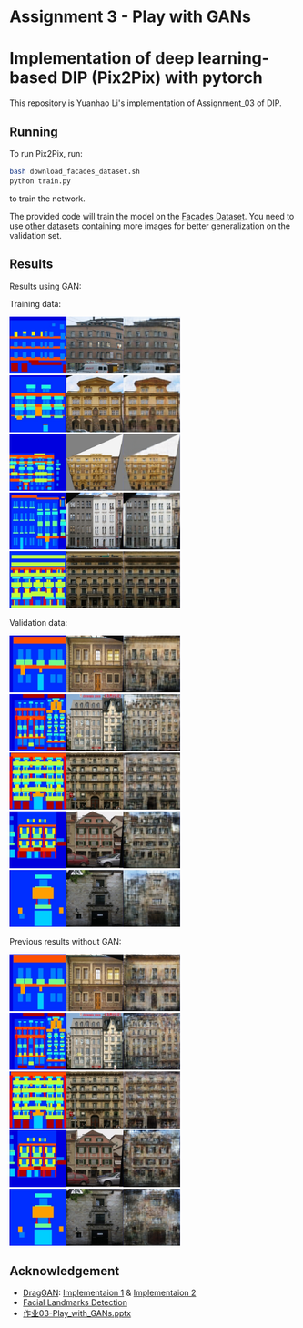 # Assignment 3 - Play with GANs

# Implementation of deep learning-based DIP (Pix2Pix) with pytorch

This repository is Yuanhao Li's implementation of Assignment_03 of DIP.

## Running

To run Pix2Pix, run:
```bash
bash download_facades_dataset.sh
python train.py
```
to train the network.

The provided code will train the model on the [Facades Dataset](https://cmp.felk.cvut.cz/~tylecr1/facade/). You need to use [other datasets](https://github.com/phillipi/pix2pix#datasets) containing more images for better generalization on the validation set.

## Results

Results using GAN:

Training data:

<img src="result_1 (3).png" alt="result_1" height="100">
<img src="result_2 (3).png" alt="result_2" height="100">
<img src="result_3 (3).png" alt="result_3" height="100">
<img src="result_4 (3).png" alt="result_4" height="100">
<img src="result_5 (3).png" alt="result_5" height="100">

Validation data:

<img src="result_1 (4).png" alt="result_1" height="100">
<img src="result_2 (4).png" alt="result_2" height="100">
<img src="result_3 (4).png" alt="result_3" height="100">
<img src="result_4 (4).png" alt="result_4" height="100">
<img src="result_5 (4).png" alt="result_5" height="100">

Previous results without GAN:

<img src="result_1 (2).png" alt="result_1" height="100">
<img src="result_2 (2).png" alt="result_2" height="100">
<img src="result_3 (2).png" alt="result_3" height="100">
<img src="result_4 (2).png" alt="result_4" height="100">
<img src="result_5 (2).png" alt="result_5" height="100">

## Acknowledgement

- [DragGAN](https://vcai.mpi-inf.mpg.de/projects/DragGAN/): [Implementaion 1](https://github.com/XingangPan/DragGAN) & [Implementaion 2](https://github.com/OpenGVLab/DragGAN)
- [Facial Landmarks Detection](https://github.com/1adrianb/face-alignment)
- [作业03-Play_with_GANs.pptx](https://rec.ustc.edu.cn/share/705bfa50-6e53-11ef-b955-bb76c0fede49)
